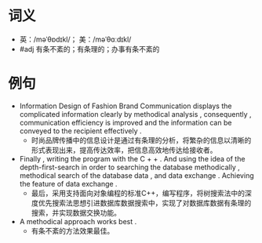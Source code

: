 # 词义
- 英：/məˈθɒdɪkl/； 美：/məˈθɑːdɪkl/
- #adj 有条不紊的；有条理的；办事有条不紊的
# 例句
- Information Design of Fashion Brand Communication displays the complicated information clearly by methodical analysis , consequently , communication efficiency is improved and the information can be conveyed to the recipient effectively .
	- 时尚品牌传播中的信息设计是通过有条理的分析，将繁杂的信息以清晰的形式表现出来，提高传达效率，把信息高效地传达给接收者。
- Finally , writing the program with the C + + . And using the idea of the depth-first-search in order to searching the database methodically , methodical search of the database data , and data exchange . Achieving the feature of data exchange .
	- 最后，采用支持面向对象编程的标准C++，编写程序，将树搜索法中的深度优先搜索法思想引进数据库数据搜索中，实现了对数据库数据有条理的搜索，并实现数据交换功能。
- A methodical approach works best .
	- 有条不紊的方法效果最佳。
